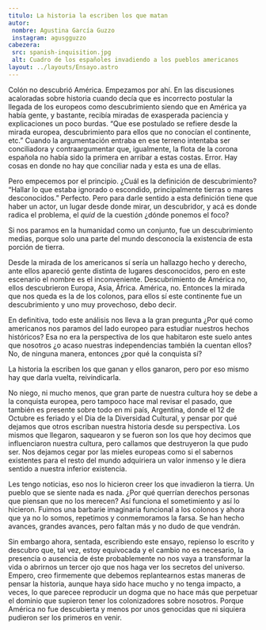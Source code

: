 ```yaml
---
titulo: La historia la escriben los que matan
autor:
 nombre: Agustina García Guzzo
 instagram: agusgguzzo
cabezera:
 src: spanish-inquisition.jpg
 alt: Cuadro de los españoles invadiendo a los pueblos americanos
layout: ../layouts/Ensayo.astro
---
```


Colón no descubrió América. Empezamos por ahí. En las discusiones acaloradas sobre historia cuando decía que es incorrecto postular la llegada de los europeos como descubrimiento siendo que en América ya había gente, y bastante, recibía miradas de exasperada paciencia y explicaciones un poco burdas. “Que ese postulado se refiere desde la mirada europea, descubrimiento para ellos que no conocían el continente, etc.” Cuando la argumentación entraba en ese terreno intentaba ser conciliadora y contraargumentar que, igualmente, la flota de la corona española no había sido la primera en arribar a estas costas. Error. Hay cosas en donde no hay que conciliar nada y esta es una de ellas.

Pero empecemos por el principio. ¿Cuál es la definición de descubrimiento? “Hallar lo que estaba ignorado o escondido, principalmente tierras o mares desconocidos.” Perfecto. Pero para darle sentido a esta definición tiene que haber un actor, un lugar desde donde mirar, un descubridor, y acá es donde radica el problema, el _quid_ de la cuestión ¿dónde ponemos el foco?

Si nos paramos en la humanidad como un conjunto, fue un descubrimiento medias, porque solo una parte del mundo desconocía la existencia de esta porción de tierra.

Desde la mirada de los americanos sí sería un hallazgo hecho y derecho, ante ellos apareció gente distinta de lugares desconocidos, pero en este escenario el nombre es el inconveniente. Descubrimiento de América no, ellos descubrieron Europa, Asia, África. América, no. Entonces la mirada que nos queda es la de los colonos, para ellos sí este continente fue un descubrimiento y uno muy provechoso, debo decir.

En definitiva, todo este análisis nos lleva a la gran pregunta ¿Por qué como americanos nos paramos del lado europeo para estudiar nuestros hechos históricos? Esa no era la perspectiva de los que habitaron este suelo antes que nosotros ¿o acaso nuestras independencias también la cuentan ellos? No, de ninguna manera, entonces ¿por qué la conquista sí?

La historia la escriben los que ganan y ellos ganaron, pero por eso mismo hay que darla vuelta, reivindicarla.

No niego, ni mucho menos, que gran parte de nuestra cultura hoy se debe a la conquista europea, pero tampoco hace mal revisar el pasado, que también es presente sobre todo en mi país, Argentina, donde el 12 de Octubre es feriado y el Dia de la Diversidad Cultural, y pensar por qué dejamos que otros escriban nuestra historia desde su perspectiva. Los mismos que llegaron, saquearon y se fueron son los que hoy decimos que influenciaron nuestra cultura, pero callamos que destruyeron la que pudo ser. Nos dejamos cegar por las mieles europeas como si el sabernos existentes para el resto del mundo adquiriera un valor inmenso y le diera sentido a nuestra inferior existencia.

Les tengo noticias, eso nos lo hicieron creer los que invadieron la tierra. Un pueblo que se siente nada es nada. ¿Por qué querrían derechos personas que piensan que no los merecen? Así funciona el sometimiento y así lo hicieron. Fuimos una barbarie imaginaria funcional a los colonos y ahora que ya no lo somos, repetimos y conmemoramos la farsa. Se han hecho avances, grandes avances, pero faltan más y no dudo de que vendrán.

Sin embargo ahora, sentada, escribiendo este ensayo, repienso lo escrito y descubro que, tal vez, estoy equivocada y el cambio no es necesario, la presencia o ausencia de éste probablemente no nos vaya a transformar la vida o abrirnos un tercer ojo que nos haga ver los secretos del universo. Empero, creo firmemente que debemos replantearnos estas maneras de pensar la historia, aunque haya sido hace mucho y no tenga impacto, a veces, lo que parecee reproducir un dogma que no hace más que perpetuar el dominio que supieron tener los colonizadores sobre nosotros. Porque América no fue descubierta y menos por unos genocidas que ni siquiera pudieron ser los primeros en venir.
